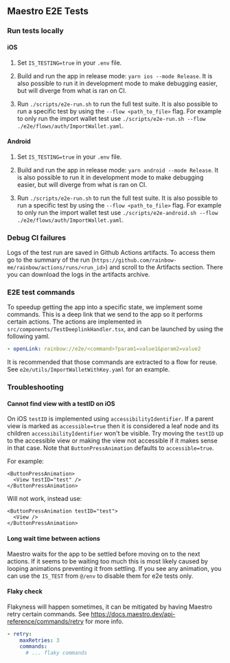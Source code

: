 ## Maestro E2E Tests

### Run tests locally

#### iOS

1. Set `IS_TESTING=true` in your `.env` file.

2. Build and run the app in release mode: `yarn ios --mode Release`. It is also possible to run it in development mode to make debugging easier, but will diverge from what is ran on CI.

3. Run `./scripts/e2e-run.sh` to run the full test suite. It is also possible to run a specific test by using the `--flow <path_to_file>` flag. For example to only run the import wallet test use `./scripts/e2e-run.sh --flow ./e2e/flows/auth/ImportWallet.yaml`.

#### Android

1. Set `IS_TESTING=true` in your `.env` file.

2. Build and run the app in release mode: `yarn android --mode Release`. It is also possible to run it in development mode to make debugging easier, but will diverge from what is ran on CI.

3. Run `./scripts/e2e-run.sh` to run the full test suite. It is also possible to run a specific test by using the `--flow <path_to_file>` flag. For example to only run the import wallet test use `./scripts/e2e-android.sh --flow ./e2e/flows/auth/ImportWallet.yaml`.

### Debug CI failures

Logs of the test run are saved in Github Actions artifacts. To access them go to the summary of the run (`https://github.com/rainbow-me/rainbow/actions/runs/<run_id>`) and scroll to the Artifacts section. There you can download the logs in the artifacts archive.

### E2E test commands

To speedup getting the app into a specific state, we implement some commands. This is a deep link that we send to the app so it performs certain actions. The actions are implemented in `src/components/TestDeeplinkHandler.tsx`, and can be launched by using the following yaml.

```yaml
- openLink: rainbow://e2e/<command>?param1=value1&param2=value2
```

It is recommended that those commands are extracted to a flow for reuse. See `e2e/utils/ImportWalletWithKey.yaml` for an example.

### Troubleshooting

#### Cannot find view with a testID on iOS

On iOS `testID` is implemented using `accessibilityIdentifier`. If a parent view is marked as `accessible=true` then it is considered a leaf node and its children `accessibilityIdentifier` won't be visible. Try moving the `testID` up to the accessible view or making the view not accessible if it makes sense in that case. Note that `ButtonPressAnimation` defaults to `accessible=true`.

For example:

```tsx
<ButtonPressAnimation>
  <View testID="test" />
</ButtonPressAnimation>
```

Will not work, instead use:

```tsx
<ButtonPressAnimation testID="test">
  <View />
</ButtonPressAnimation>
```

#### Long wait time between actions

Maestro waits for the app to be settled before moving on to the next actions. If it seems to be waiting too much this is most likely caused by looping animations preventing it from settling. If you see any animation, you can use the `IS_TEST` from `@/env` to disable them for e2e tests only.

#### Flaky check

Flakyness will happen sometimes, it can be mitigated by having Maestro retry certain commands. See https://docs.maestro.dev/api-reference/commands/retry for more info.

```yaml
- retry:
    maxRetries: 3
    commands:
      # ... flaky commands
```
